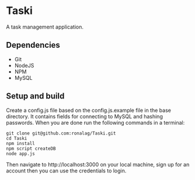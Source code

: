 ﻿# Taski

A task management application.

## Dependencies

* Git
* NodeJS
* NPM
* MySQL

## Setup and build

Create a config.js file based on the config.js.example file in the base directory. It contains fields for connecting to MySQL and hashing passwords. When you are done run the following commands in a terminal:

``` 
git clone git@github.com:ronalag/Taski.git
cd Taski
npm install
npm script createDB 
node app.js
```

Then navigate to http://localhost:3000 on your local machine, sign up for an account then you can use the credentials to login.
